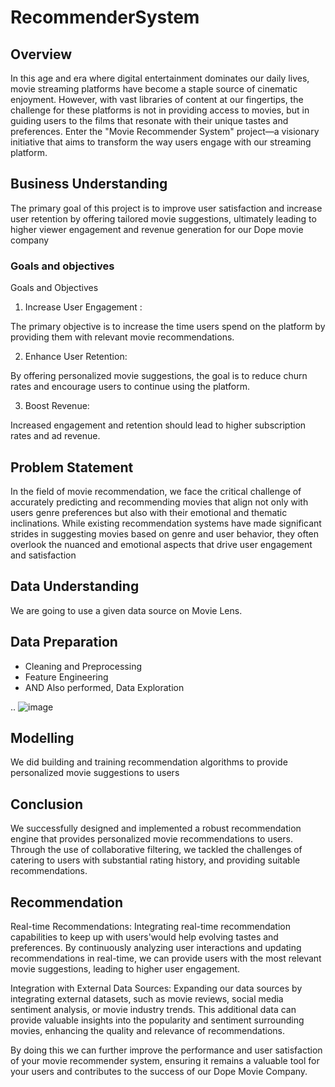 # RecommenderSystem
## Overview
In this age and era where digital entertainment dominates our daily lives, movie streaming platforms have become a staple source of cinematic enjoyment. However, with vast libraries of content at our fingertips, the challenge for these platforms is not in providing access to movies, but in guiding users to the films that resonate with their unique tastes and preferences. Enter the "Movie Recommender System" project—a visionary initiative that aims to transform the way users engage with our streaming platform.
## Business Understanding
The primary goal of this project is to improve user satisfaction and increase user retention by offering tailored movie suggestions, ultimately leading to higher viewer engagement and revenue generation for our Dope movie company
### Goals and objectives
Goals and Objectives
1. Increase User Engagement :

The primary objective is to increase the time users spend on the platform by providing them with relevant movie recommendations.

2. Enhance User Retention:

By offering personalized movie suggestions, the goal is to reduce churn rates and encourage users to continue using the platform.

3. Boost Revenue:

Increased engagement and retention should lead to higher subscription rates and ad revenue.

## Problem Statement
In the field of movie recommendation, we face the critical challenge of accurately predicting and recommending movies that align not only with users genre preferences but also with their emotional and thematic inclinations. While existing recommendation systems have made significant strides in suggesting movies based on genre and user behavior, they often overlook the nuanced and emotional aspects that drive user engagement and satisfaction
## Data Understanding
We are going to use a given data source on Movie Lens.
## Data Preparation
- Cleaning and Preprocessing
- Feature Engineering
- AND 
Also performed, Data Exploration


..
![image](https://github.com/NigelMwangi/RecommenderSystem/assets/111742809/8ad91546-a457-4890-a34e-e8a9e59bb0a6)


## Modelling
 We did building and training recommendation algorithms to provide personalized movie suggestions to users

 ## Conclusion
 We successfully designed and implemented a robust recommendation engine that provides personalized movie recommendations to users. Through the use of collaborative filtering, we tackled the challenges of catering to users with substantial rating history, and providing suitable recommendations.

 ## Recommendation
 Real-time Recommendations: Integrating real-time recommendation capabilities to keep up with users'would help evolving tastes and preferences. By continuously analyzing user interactions and updating recommendations in real-time, we can provide users with the most relevant movie suggestions, leading to higher user engagement.

Integration with External Data Sources: Expanding our data sources by integrating external datasets, such as movie reviews, social media sentiment analysis, or movie industry trends. This additional data can provide valuable insights into the popularity and sentiment surrounding movies, enhancing the quality and relevance of recommendations.

By doing this we can further improve the performance and user satisfaction of your movie recommender system, ensuring it remains a valuable tool for your users and contributes to the success of our Dope Movie Company.
